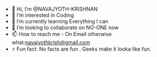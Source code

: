 - 👋 Hi, I’m @NAVAJYOTH-KRISHNAN
- 👀 I’m interested in Coding
- 🌱 I’m currently learning Everything I can
- 💞️ I’m looking to collaborate on NO-ONE now
- 📫 How to reach me - On Email otherwise what:navajyothkrish@gmail.com
- ⚡ Fun fact: No facts are fun . Geeks make it looka like fun.

<!---
NAVAJYOTH-KRISHNAN/NAVAJYOTH-KRISHNAN is a ✨ special ✨ repository because its `README.md` (this file) appears on your GitHub profile.
You can click the Preview link to take a look at your changes.
--->
